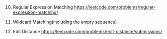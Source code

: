 
10. Regular Expression Matching
https://leetcode.com/problems/regular-expression-matching/
44. Wildcard Matching(including the empty sequence)

72. Edit Distance
https://leetcode.com/problems/edit-distance/submissions/